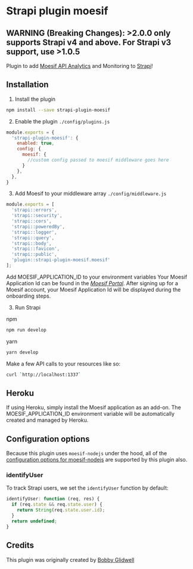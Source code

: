 # Strapi plugin moesif

## **WARNING** (Breaking Changes):  >2.0.0 only supports Strapi v4 and above. For Strapi v3 support, use >1.0.5

Plugin to add [Moesif API Analytics](https://www.moesif.com/) and Monitoring to [Strapi](https://strapi.io/)!

## Installation

1. Install the plugin
  
```bash
npm install --save strapi-plugin-moesif
```
2. Enable the plugin `./config/plugins.js`
```javascript
module.exports = {
  'strapi-plugin-moesif': {
    enabled: true,
    config: {
      moesif: {
        //custom config passed to moesif middleware goes here
      }
    },
  },
}
```

3. Add Moesif to your middleware array `./config/middleware.js`
  
```javascript
module.exports = [
  'strapi::errors',
  'strapi::security',
  'strapi::cors',
  'strapi::poweredBy',
  'strapi::logger',
  'strapi::query',
  'strapi::body',
  'strapi::favicon',
  'strapi::public',
  'plugin::strapi-plugin-moesif.moesif'
];
```

Add MOESIF_APPLICATION_ID to your environment variables
Your Moesif Application Id can be found in the [_Moesif Portal_](https://www.moesif.com/).
After signing up for a Moesif account, your Moesif Application Id will be displayed during the onboarding steps. 

3. Run Strapi

npm
```bash
npm run develop
```

yarn 
```bash
yarn develop
```

Make a few API calls to your resources like so:

```bash
curl `http://localhost:1337`
```

## Heroku
If using Heroku, simply install the Moesif application as an add-on. The MOESIF_APPLICATION_ID environment variable will be automatically created and managed by Heroku. 

## Configuration options

Because this plugin uses `moesif-nodejs` under the hood, all of the [configuration options for moesif-nodejs](https://www.moesif.com/docs/server-integration/nodejs/#configuration-options) are supported by this plugin also. 

### identifyUser

To track Strapi users, we set the `identifyUser` function by default:

```javascript
identifyUser: function (req, res) {
  if (req.state && req.state.user) {
    return String(req.state.user.id);
  }
  return undefined;
}
```

## Credits

This plugin was originally created by [Bobby Glidwell](https://github.com/bglidwell/strapi-plugin-moesif)
